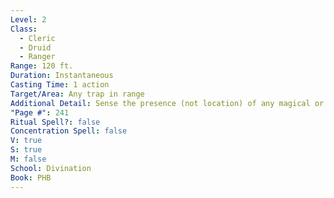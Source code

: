 ```yaml
---
Level: 2
Class:
  - Cleric
  - Druid
  - Ranger
Range: 120 ft.
Duration: Instantaneous
Casting Time: 1 action
Target/Area: Any trap in range
Additional Detail: Sense the presence (not location) of any magical or mundane trap nearby.
"Page #": 241
Ritual Spell?: false
Concentration Spell: false
V: true
S: true
M: false
School: Divination
Book: PHB
---
```

